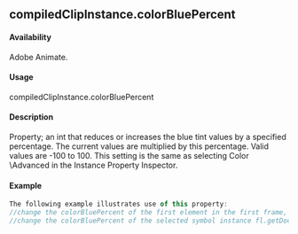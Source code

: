 ## compiledClipInstance.colorBluePercent

#### Availability

Adobe Animate.

#### Usage

compiledClipInstance.colorBluePercent

#### Description

Property; an int that reduces or increases the blue tint values by a specified percentage. The current values are multiplied by this percentage. Valid values are -100 to 100.
This setting is the same as selecting Color \Advanced in the Instance Property Inspector.

#### Example

```javascript
The following example illustrates use of this property:
//change the colorBluePercent of the first element in the first frame, top layer fl.getDocumentDOM().getTimeline().layers\[0\].frames\[0\].elements\[0\].colorBluePercent = 100;
//change the colorBluePercent of the selected symbol instance fl.getDocumentDOM().selection\[0\].colorBluePercent = 80;

```